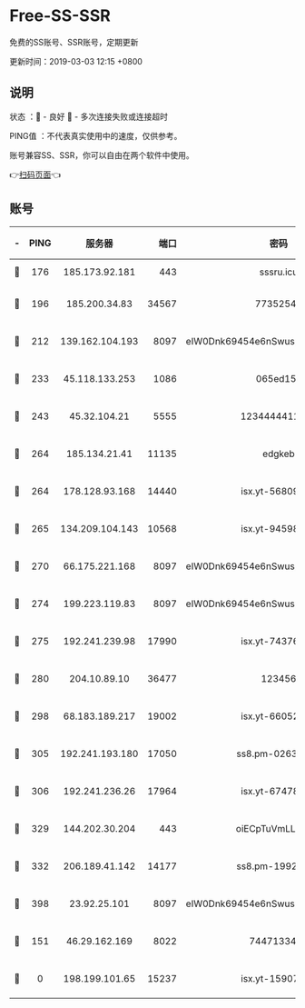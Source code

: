 # Free-SS-SSR

免费的SS账号、SSR账号，定期更新

更新时间：2019-03-03 12:15 +0800

## 说明

状态     ：🙂 - 良好 🙁 - 多次连接失败或连接超时

PING值   ：不代表真实使用中的速度，仅供参考。

账号兼容SS、SSR，你可以自由在两个软件中使用。

👉[扫码页面](https://liesauer.github.io/free-ss-ssr.github.io/)👈

## 账号

|-|PING|服务器|端口|密码|加密方式|区域|
|:----:|:----:|:-----:|-----:|:----:|:----:|:----:|
|🙂|176|185.173.92.181|443|sssru.icu|rc4-md5|RU|
|🙂|196|185.200.34.83|34567|77352549|aes-256-cfb|US|
|🙂|212|139.162.104.193|8097|eIW0Dnk69454e6nSwuspv9DmS201tQ0D|aes-256-cfb|JP|
|🙂|233|45.118.133.253|1086|065ed15a|aes-256-cfb|SG|
|🙂|243|45.32.104.21|5555|1234444411111|aes-256-cfb|SG|
|🙂|264|185.134.21.41|11135|edgkeb|aes-256-cfb|GB|
|🙂|264|178.128.93.168|14440|isx.yt-56809452|aes-256-cfb|SG|
|🙂|265|134.209.104.143|10568|isx.yt-94598506|aes-256-cfb|SG|
|🙂|270|66.175.221.168|8097|eIW0Dnk69454e6nSwuspv9DmS201tQ0D|aes-256-cfb|US|
|🙂|274|199.223.119.83|8097|eIW0Dnk69454e6nSwuspv9DmS201tQ0D|aes-256-cfb|US|
|🙂|275|192.241.239.98|17990|isx.yt-74376721|aes-256-cfb|US|
|🙂|280|204.10.89.10|36477|123456|aes-256-cfb|US|
|🙂|298|68.183.189.217|19002|isx.yt-66052307|aes-256-cfb|SG|
|🙂|305|192.241.193.180|17050|ss8.pm-02632240|aes-256-cfb|US|
|🙂|306|192.241.236.26|17964|isx.yt-67478866|aes-256-cfb|US|
|🙂|329|144.202.30.204|443|oiECpTuVmLLxk4Ts|aes-256-cfb|US|
|🙂|332|206.189.41.142|14177|ss8.pm-19928527|aes-256-cfb|SG|
|🙂|398|23.92.25.101|8097|eIW0Dnk69454e6nSwuspv9DmS201tQ0D|aes-256-cfb|US|
|🙂|151|46.29.162.169|8022|7447133485|aes-256-cfb|RU|
|🙁|0|198.199.101.65|15237|isx.yt-15907759|aes-256-cfb|US|
